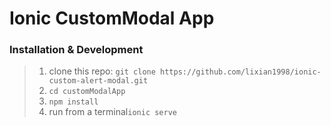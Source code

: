 # Ionic CustomModal App

### Installation & Development

> 1. clone this repo: `git clone https://github.com/lixian1998/ionic-custom-alert-modal.git`
> 2. `cd customModalApp`
> 3. `npm install`
> 4. run from a terminal`ionic serve`

